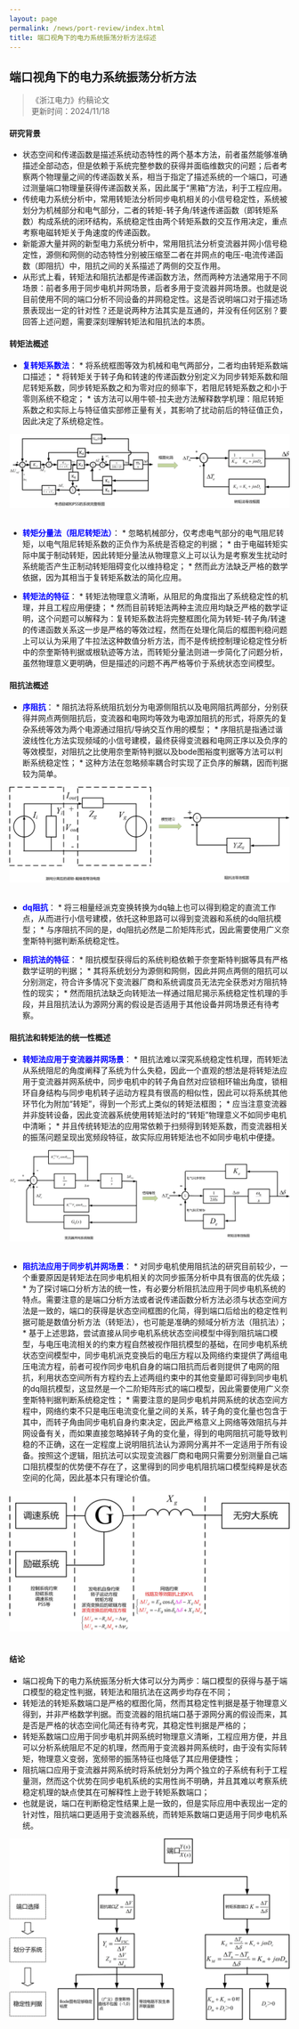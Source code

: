```yaml
---
layout: page
permalink: /news/port-review/index.html
title: 端口视角下的电力系统振荡分析方法综述
---
```


## 端口视角下的电力系统振荡分析方法

> 《浙江电力》约稿论文 <br>
> 更新时间：2024/11/18

#### 研究背景
- 状态空间和传递函数是描述系统动态特性的两个基本方法，前者虽然能够准确描述全部动态，但是依赖于系统完整参数的获得并面临维数灾的问题；后者考察两个物理量之间的传递函数关系，相当于指定了描述系统的一个端口，可通过测量端口物理量获得传递函数关系，因此属于“黑箱”方法，利于工程应用。
- 传统电力系统分析中，常用转矩法分析同步电机相关的小信号稳定性，系统被划分为机械部分和电气部分，二者的转矩-转子角/转速传递函数（即转矩系数）构成系统的闭环结构，系统稳定性由两个转矩系数的交互作用决定，重点考察电磁转矩关于角速度的传递函数。
- 新能源大量并网的新型电力系统分析中，常用阻抗法分析变流器并网小信号稳定性，源侧和网侧的动态特性分别被压缩至二者在并网点的电压-电流传递函数（即阻抗）中，阻抗之间的关系描述了两侧的交互作用。
- 从形式上看，转矩法和阻抗法都是传递函数方法，然而两种方法通常用于不同场景：前者多用于同步电机并网场景，后者多用于变流器并网场景。也就是说目前使用不同的端口分析不同设备的并网稳定性。这是否说明端口对于描述场景表现出一定的针对性？还是说两种方法其实是互通的，并没有任何区别？要回答上述问题，需要深刻理解转矩法和阻抗法的本质。


#### 转矩法概述
- <b><font color=blue>复转矩系数法</font></b>：
        * 将系统框图等效为机械和电气两部分，二者均由转矩系数端口描述；
        * 将转矩关于转子角和转速的传递函数分别定义为同步转矩系数和阻尼转矩系数，同步转矩系数之和为零对应的频率下，若阻尼转矩系数之和小于零则系统不稳定；
        * 该方法可以用牛顿-拉夫逊方法解释数学机理：阻尼转矩系数之和实际上与特征值实部修正量有关，其影响了扰动前后的特征值正负，因此决定了系统稳定性。

<center>
<img src="/news/port-review.assets/fig1.jpg">
</center>

<br>

- <b><font color=blue>转矩分量法（阻尼转矩法）</font></b>：
        * 忽略机械部分，仅考虑电气部分的电气阻尼转矩，以电气阻尼转矩系数的正负作为系统是否稳定的判据；
        * 由于电磁转矩实际中属于制动转矩，因此转矩分量法从物理意义上可以认为是考察发生扰动时系统能否产生正制动转矩阻碍变化以维持稳定；
        * 然而此方法缺乏严格的数学依据，因为其相当于复转矩系数法的简化应用。

- <b><font color=blue>转矩法的特征</font></b>：
        * 转矩法物理意义清晰，从阻尼的角度指出了系统稳定性的机理，并且工程应用便捷；
        * 然而目前转矩法两种主流应用均缺乏严格的数学证明，这个问题可以解释为：复转矩系数法将完整框图化简为转矩-转子角/转速的传递函数关系这一步是严格的等效过程，然而在处理化简后的框图判稳问题上可以认为采用了牛拉法这种数值分析方法，而不是传统控制理论稳定性分析中的奈奎斯特判据或根轨迹等方法，而转矩分量法则进一步简化了问题分析，虽然物理意义更明确，但是描述的问题不再严格等价于系统状态空间模型。

#### 阻抗法概述
- <b><font color=blue>序阻抗</font></b>：
        * 阻抗法将系统阻抗划分为电源侧阻抗以及电网阻抗两部分，分别获得并网点两侧阻抗后，变流器和电网均等效为电源加阻抗的形式，将原先的复杂系统等效为两个电源通过阻抗/导纳交互作用的模型；
        * 序阻抗是指通过谐波线性化方法实现频域的小信号建模，最终获得变流器和电网正序以及负序的等效模型，对阻抗之比使用奈奎斯特判据以及bode图裕度判据等方法可以判断系统稳定性；
        * 这种方法在忽略频率耦合时实现了正负序的解耦，因而判据较为简单。

<center>
<img src="/news/port-review.assets/fig2.jpg">
</center>

<br>

- <b><font color=blue>dq阻抗</font></b>：
        * 将三相量经派克变换转换为dq轴上也可以得到稳定的直流工作点，从而进行小信号建模，依托这种思路可以得到变流器和系统的dq阻抗模型；
        * 与序阻抗不同的是，dq阻抗必然是二阶矩阵形式，因此需要使用广义奈奎斯特判据判断系统稳定性。

- <b><font color=blue>阻抗法的特征</font></b>：
        * 阻抗模型获得后的系统判稳依赖于奈奎斯特判据等具有严格数学证明的判据；
        * 其将系统划分为源侧和网侧，因此并网点两侧的阻抗可以分别测定，符合许多情况下变流器厂商和系统调度员无法完全获悉对方阻抗特性的现实；
        * 然而阻抗法缺乏向转矩法一样通过阻尼揭示系统稳定性机理的手段，并且阻抗法认为源网分离的假设是否适用于其他设备并网场景还有待考察。


#### 阻抗法和转矩法的统一性概述
- <b><font color=blue>转矩法应用于变流器并网场景</font></b>：
        * 阻抗法难以深究系统稳定性机理，而转矩法从系统阻尼的角度阐释了系统为什么失稳，因此一个直观的想法是将转矩法应用于变流器并网系统中，同步电机中的转子角自然对应锁相环输出角度，锁相环自身结构与同步电机转子运动方程具有很高的相似性，因此可以将系统其他环节化为附加“转矩”，得到一个形式上类似的转矩法框图；
        * 应当注意变流器并非旋转设备，因此变流器系统使用转矩法时的“转矩”物理意义不如同步电机中清晰；
        * 并且传统转矩法的应用常依赖于扫频得到转矩系数，而变流器相关的振荡问题呈现出宽频段特征，故实际应用转矩法也不如同步电机中便捷。

<center>
<img src="/news/port-review.assets/fig3.jpg">
</center>

<br>

- <b><font color=blue>阻抗法应用于同步机并网场景</font></b>：
        * 对同步电机使用阻抗法的研究目前较少，一个重要原因是转矩法在同步电机相关的次同步振荡分析中具有很高的优先级；
        * 为了探讨端口分析方法的统一性，有必要分析阻抗法应用于同步电机系统的特点。需要注意的是端口分析方法或者说传递函数分析方法必须与状态空间方法是一致的，端口的获得是状态空间框图的化简，得到端口后给出的稳定性判据可能是数值分析方法（转矩法），也可能是准确的频域分析方法（阻抗法）；
        * 基于上述思路，尝试直接从同步电机系统状态空间模型中得到阻抗端口模型，与电压电流相关的约束方程自然被视作阻抗模型的基础，在同步电机系统状态空间模型中，同步电机派克变换后的电压方程以及网络约束提供了两组电压电流方程，前者可视作同步电机自身的端口阻抗而后者则提供了电网的阻抗，利用状态空间所有方程约去上述两组约束中的其他变量即可得到同步电机的dq阻抗模型，这显然是一个二阶矩阵形式的端口模型，因此需要使用广义奈奎斯特判据判断系统稳定性；
        * 需要注意的是同步电机并网系统的状态空间方程中，网络约束不只是电压电流变化量之间的关系，转子角的变化量也包含于其中，而转子角由同步电机自身约束决定，因此严格意义上网络等效阻抗与并网设备有关，而如果直接忽略掉转子角的变化量，得到的电网阻抗可能导致判稳的不正确，这在一定程度上说明阻抗法认为源网分离并不一定适用于所有设备。按照这个逻辑，阻抗法可以实现变流器厂商和电网只需要分别测量自己端口阻抗模型的优势便不存在了，这里得到的同步电机阻抗端口模型纯粹是状态空间的化简，因此基本只有理论价值。

<center>
<img src="/news/port-review.assets/fig4.jpg">
</center>

<br>

#### 结论
- 端口视角下的电力系统振荡分析大体可以分为两步：端口模型的获得与基于端口模型的稳定性判据，转矩法和阻抗法在这两步均存在不同；
- 转矩法的转矩系数端口是严格的框图化简，然而其稳定性判据是基于物理意义得到，并非严格数学判据。而变流器的阻抗端口基于源网分离的假设而来，其是否是严格的状态空间化简还有待考究，其稳定性判据是严格的；
- 转矩系数端口应用于同步电机并网系统时物理意义清晰，工程应用方便，并且可以分析系统阻尼不足的机理，然而用于变流器并网系统时，由于没有实际转矩，物理意义变弱，宽频带的振荡特征也降低了其应用便捷性；
- 阻抗端口应用于变流器并网系统时将系统划分为两个独立的子系统有利于工程量测，然而这个优势在同步电机系统的实用性尚不明确，并且其难以考察系统稳定机理的缺点使其在可解释性上逊于转矩系数端口；
- 也就是说，端口在判断稳定性结果上是一致的，但是实际应用中表现出一定的针对性，阻抗端口更适用于变流器系统，而转矩系数端口更适用于同步电机系统。
<center>
<img src="/news/port-review.assets/fig5.jpg">
</center>

<br>